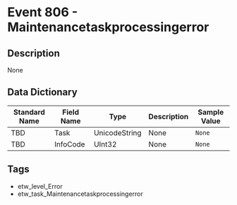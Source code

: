 # Event 806 - Maintenancetaskprocessingerror

## Description
None

## Data Dictionary
|Standard Name|Field Name|Type|Description|Sample Value|
|---|---|---|---|---|
|TBD|Task|UnicodeString|None|`None`|
|TBD|InfoCode|UInt32|None|`None`|

## Tags
* etw_level_Error
* etw_task_Maintenancetaskprocessingerror